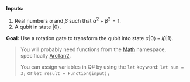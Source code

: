 **Inputs:**

1. Real numbers $\alpha$ and $\beta$ such that $\alpha^2 + \beta^2 = 1$.
2. A qubit in state $|0\rangle$.

**Goal:** Use a rotation gate to transform the qubit into state $\alpha|0\rangle -i\beta|1\rangle$.

> You will probably need functions from the [Math](https://docs.microsoft.com/qsharp/api/qsharp/microsoft.quantum.math) namespace, specifically [ArcTan2](https://docs.microsoft.com/qsharp/api/qsharp/microsoft.quantum.math.arctan2).
>
> You can assign variables in Q# by using the `let` keyword: `let num = 3;` or `let result = Function(input);`